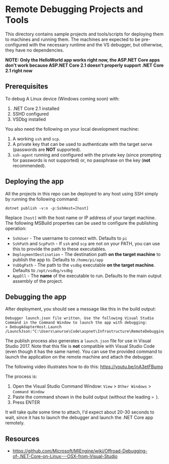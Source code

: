 # Remote Debugging Projects and Tools

This directory contains sample projects and tools/scripts for deploying them to machines and running them. The machines are expected to be pre-configured with the necessary runtime and the VS debugger, but otherwise, they have no dependencies.

**NOTE: Only the HelloWorld app works right now, the ASP.NET Core apps don't work because ASP.NET Core 2.1 doesn't properly support .NET Core 2.1 right now**

## Prerequisites

To debug A Linux device (Windows coming soon) with:

1. .NET Core 2.1 installed
2. SSHD configured
3. VSDbg installed

You also need the following on your local development machine:

1. A working `ssh` and `scp`.
2. A private key that can be used to authenticate with the target serve (passwords are **NOT** supported).
3. `ssh-agent` running and configured with the private key (since prompting for passwords is not supported) or, no passphrase on the key (**not** recommended).

## Deploying the app

All the projects in this repo can be deployed to any host using SSH simply by running the following command:

```
dotnet publish -v:n -p:SshHost=[host]
```

Replace `[host]` with the host name or IP address of your target machine. The following MSBuild properties can be used to configure the publishing operation:

* `SshUser` - The username to connect with. Defaults to `pi`
* `SshPath` and `ScpPath` - If `ssh` and `scp` are not on your PATH, you can use this to provide the path to these executables.
* `DeploymentDestination` - The destination path **on the target machine** to publish the app to. Defaults to `/home/pi/app`
* `VsDbgPath` - The path to the `vsdbg` executable **on the target machine**. Defaults to `/opt/vsdbg/vsdbg`
* `AppDll` - The **name** of the executable to run. Defaults to the main output assembly of the project.

## Debugging the app

After deployment, you should see a message like this in the build output:

```
Debugger launch.json file written. Use the following Visual Studio Command in the Command Window to launch the app with debugging:
> DebugAdapterHost.Launch /LaunchJson:"C:\Users\anurse\Code\aspnet\Infrastructure\RemoteDebugging\src\HelloWorld\obj\Debug\netcoreapp2.1\launch.json"
```

The publish process also generates a `launch.json` file for use in Visual Studio 2017. Note that this file is **not** compatible with Visual Studio Code (even though it has the same name). You can use the provided command to launch the application on the remote machine and attach the debugger.

The following video illustrates how to do this: https://youtu.be/inA3etFBumo

The process is:

1. Open the Visual Studio Command Window: `View` > `Other Windows` > `Command Window`
2. Paste the command shown in the build output (without the leading `> `).
3. Press ENTER

It will take quite some time to attach, I'd expect about 20-30 seconds to wait, since it has to launch the debugger and launch the .NET Core app remotely.

## Resources
* https://github.com/Microsoft/MIEngine/wiki/Offroad-Debugging-of-.NET-Core-on-Linux---OSX-from-Visual-Studio
